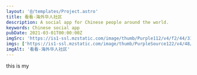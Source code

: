 ```yaml
---
layout: '@/templates/Project.astro'
title: 看看-海外华人社区
description: A social app for Chinese people around the world.
keywords: Chinese social app
pubDate: 2021-03-01T00:00:00Z
imgSrc: 'https://is1-ssl.mzstatic.com/image/thumb/Purple112/v4/f2/44/31/f24431bb-c228-fa17-1d78-72eb57ff7612/AppIcon-0-0-1x_U007emarketing-0-0-0-7-0-0-sRGB-0-0-0-GLES2_U002c0-512MB-85-220-0-0.png/460x0w.webp'
imgs: ['https://is1-ssl.mzstatic.com/image/thumb/PurpleSource122/v4/48/50/cf/4850cfa9-7a11-d651-763a-82e48d7fea6b/d332efe8-4b58-40c7-acb0-506e02c82eb5_posts.jpeg/300x0w.webp', 'https://is1-ssl.mzstatic.com/image/thumb/PurpleSource122/v4/39/56/84/395684f2-36bc-906a-f59d-ad3142dc321d/2bef4a12-1b5a-40f7-b506-95c3c75e99a9_create.jpeg/300x0w.webp', 'https://is1-ssl.mzstatic.com/image/thumb/PurpleSource112/v4/2b/2d/fb/2b2dfb07-199f-1549-03b4-83c1c1b35de7/dd94bfae-e610-4b9b-a5e8-5092abe8eb95_near.jpeg/300x0w.webp', 'https://is1-ssl.mzstatic.com/image/thumb/PurpleSource122/v4/8a/00/ef/8a00ef81-3358-13cc-313d-68c296a364b5/2bab9697-6dd2-492e-80e9-8b5401d24284_law.jpeg/300x0w.webp',]
imgAlt: '看看-海外华人社区'
---
```



this is my